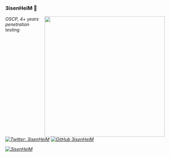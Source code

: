 ### 3isenHeiM 🧙

<img align='right' src="https://github-readme-stats.vercel.app/api?username=3isenHeiM&show_icons=true&theme=vue-dark" width="380">
<p><em>OSCP, 4+ years penetration testing<br>


[![Twitter: 3isenHeiM](https://img.shields.io/twitter/follow/3isenHeiM?style=flat-square&logo=twitter)](https://twitter.com/3isenHeiM)
[![GitHub 3isenHeiM](https://img.shields.io/github/followers/3isenHeiM?label=follow%20github&style=flat-square&logo=github)](https://github.com/3isenHeiM)

[![3isenHeiM](https://komarev.com/ghpvc/?username=3isenHeiM&label=Profile%20views&color=0e75b6&style=flat-square)](https://github.com/3isenHeiM)

<!--
**3isenHeiM/3isenHeiM** is a ✨ _special_ ✨ repository because its `README.md` (this file) appears on your GitHub profile.

Here are some ideas to get you started:

- 🔭 I’m currently working on ...
- 🌱 I’m currently learning ...
- 👯 I’m looking to collaborate on ...
- 🤔 I’m looking for help with ...
- 💬 Ask me about ...
- 📫 How to reach me: ...
- 😄 Pronouns: ...
- ⚡ Fun fact: ...
-->
